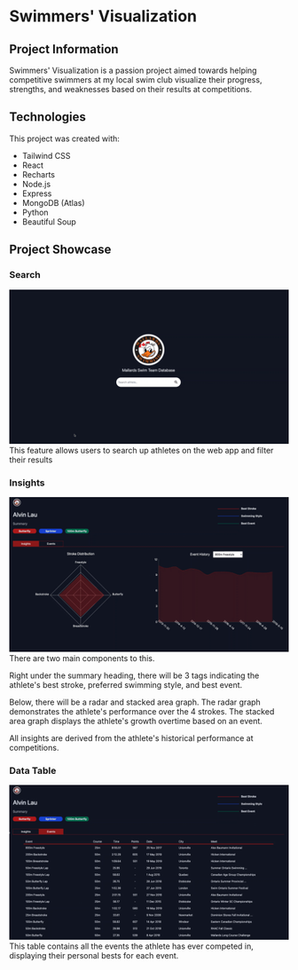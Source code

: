 # Swimmers' Visualization

## Project Information
Swimmers' Visualization is a passion project aimed towards helping competitive swimmers at my local swim club visualize their progress, strengths, 
and weaknesses based on their results at competitions. 

## Technologies
This project was created with:
* Tailwind CSS
* React
* Recharts
* Node.js
* Express
* MongoDB (Atlas)
* Python
* Beautiful Soup

## Project Showcase

### Search
![Landing Page](/imgs/Search.gif)
This feature allows users to search up athletes on the web app and filter their results

### Insights
![Insights](/imgs/Insights.gif)
There are two main components to this. 

Right under the summary heading, there will be 3 tags indicating the athlete's best stroke, preferred swimming style, and best event. 

Below, there will be a radar and stacked area graph. The radar graph demonstrates the athlete's performance over the 4 strokes. The stacked area graph displays the athlete's growth overtime based on an event.

All insights are derived from the athlete's historical performance at competitions.

### Data Table
![Table](/imgs/Table.gif)
This table contains all the events the athlete has ever competed in, displaying their personal bests for each event.


